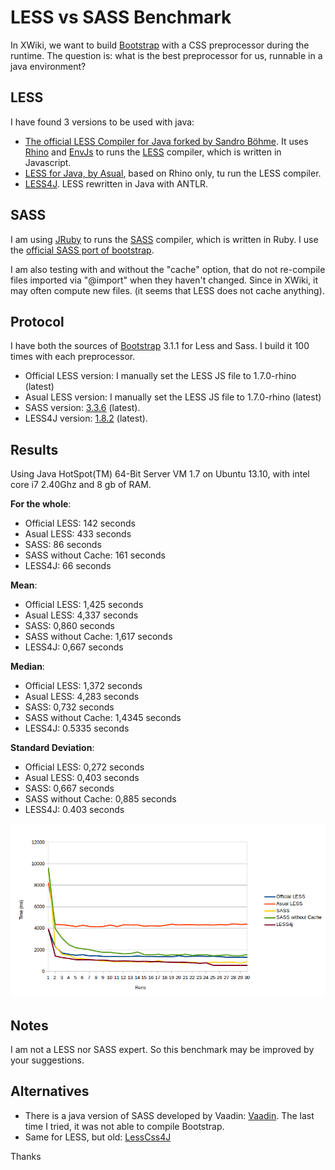 LESS vs SASS Benchmark
======

In XWiki, we want to build [Bootstrap](http://getbootstrap.com/) with a CSS preprocessor during the runtime. The question is: what is the best preprocessor for us, runnable in a java environment?

LESS
------
I have found 3 versions to be used with java:

* [The official LESS Compiler for Java forked by Sandro Böhme](https://github.com/sandroboehme/lesscss-java). It uses [Rhino](https://developer.mozilla.org/en-US/docs/Mozilla/Projects/Rhino) and [EnvJs](http://www.envjs.com/) to runs the [LESS](http://lesscss.org/) compiler, which is written in Javascript.
* [LESS for Java, by Asual](http://www.asual.com/lesscss/), based on Rhino only, tu run the LESS compiler.
* [LESS4J](https://github.com/SomMeri/less4j). LESS rewritten in Java with ANTLR.

SASS
-----
I am using [JRuby](http://jruby.org/) to runs the [SASS](http://sass-lang.com/) compiler, which is written in Ruby. I use the [official SASS port of bootstrap](https://github.com/twbs/bootstrap-sass).

I am also testing with and without the "cache" option, that do not re-compile files imported via "@import" when they haven't changed. Since in XWiki, it may often compute new files. (it seems that LESS does not cache anything).

Protocol
-----
I have both the sources of [Bootstrap](http://getbootstrap.com/) 3.1.1 for Less and Sass. I build it 100 times with each preprocessor.

* Official LESS version: I manually set the LESS JS file to 1.7.0-rhino (latest)
* Asual LESS version: I manually set the LESS JS file to 1.7.0-rhino (latest)
* SASS version: [3.3.6](https://github.com/xwiki-contrib/sass-gems) (latest).
* LESS4J version: [1.8.2](https://github.com/SomMeri/less4j/releases/tag/less4j-1.8.2) (latest).

Results
-----
Using Java HotSpot(TM) 64-Bit Server VM 1.7 on Ubuntu 13.10, with intel core i7 2.40Ghz and 8 gb of RAM.

**For the whole**:

*   Official LESS: 142 seconds
*   Asual LESS: 433 seconds
*   SASS: 86 seconds
*   SASS without Cache: 161 seconds
*   LESS4J: 66 seconds

**Mean**:

*   Official LESS: 1,425 seconds
*   Asual LESS: 4,337 seconds
*   SASS: 0,860 seconds
*   SASS without Cache: 1,617 seconds
*   LESS4J: 0,667 seconds

**Median**:

*   Official LESS: 1,372 seconds
*   Asual LESS: 4,283 seconds
*   SASS: 0,732 seconds
*   SASS without Cache: 1,4345 seconds
*   LESS4J: 0.5335 seconds

**Standard Deviation**:

*   Official LESS: 0,272 seconds
*   Asual LESS: 0,403 seconds
*   SASS: 0,667 seconds
*   SASS without Cache: 0,885 seconds
*   LESS4J: 0.403 seconds

![Diagram](https://raw.githubusercontent.com/xwiki-contrib/less-vs-sass-benchmark/master/benchmark.png "Diagram")

Notes
-----
I am not a LESS nor SASS expert. So this benchmark may be improved by your suggestions.

Alternatives
-----
* There is a java version of SASS developed by Vaadin: [Vaadin](https://vaadin.com/blog/-/blogs/state-of-sass-support-in-vaadin-7-today). The last time I tried, it was not able to compile Bootstrap.
* Same for LESS, but old: [LessCss4J](https://github.com/localmatters/lesscss4j)

Thanks
